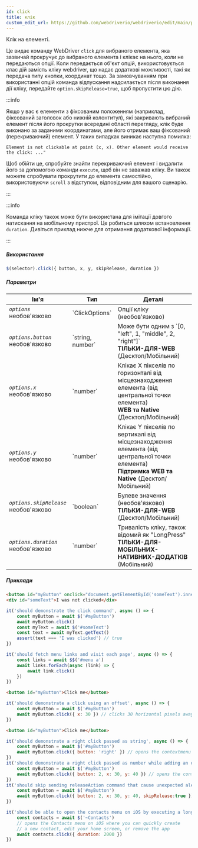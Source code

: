 ```yaml
---
id: click
title: клік
custom_edit_url: https://github.com/webdriverio/webdriverio/edit/main/packages/webdriverio/src/commands/element/click.ts
---
```


Клік на елементі.

Це видає команду WebDriver `click` для вибраного елемента, яка зазвичай прокручує до вибраного елемента і клікає на нього, коли не передаються опції. Коли передається об'єкт опцій, використовується клас дій замість кліку webdriver, що надає додаткові можливості, такі як передача типу кнопки, координат тощо. За замовчуванням при використанні опцій команда відпускання надсилається після виконання дії кліку, передайте `option.skipRelease=true`, щоб пропустити цю дію.

:::info

Якщо у вас є елементи з фіксованим положенням (наприклад, фіксований заголовок або нижній колонтитул), які закривають вибраний елемент після його прокрутки всередині області перегляду, клік буде виконано за заданими координатами, але його отримає ваш фіксований (перекриваючий) елемент. У таких випадках виникає наступна помилка:

```
Element is not clickable at point (x, x). Other element would receive the click: ..."
```

Щоб обійти це, спробуйте знайти перекриваючий елемент і видалити його за допомогою команди `execute`, щоб він не заважав кліку. Ви також можете спробувати прокрутити до елемента самостійно, використовуючи `scroll` з відступом, відповідним для вашого сценарію.

:::

:::info

Команда кліку також може бути використана для імітації довгого натискання на мобільному пристрої. Це робиться шляхом встановлення `duration`.
Дивіться приклад нижче для отримання додаткової інформації.

:::

##### Використання

```js
$(selector).click({ button, x, y, skipRelease, duration })
```

##### Параметри

<table>
  <thead>
    <tr>
      <th>Ім'я</th><th>Тип</th><th>Деталі</th>
    </tr>
  </thead>
  <tbody>
    <tr>
      <td><code><var>options</var></code><br /><span className="label labelWarning">необов'язково</span></td>
      <td>`ClickOptions`</td>
      <td>Опції кліку (необов'язково)</td>
    </tr>
    <tr>
      <td><code><var>options.button</var></code><br /><span className="label labelWarning">необов'язково</span></td>
      <td>`string, number`</td>
      <td>Може бути одним з `[0, "left", 1, "middle", 2, "right"]` <br /><strong>ТІЛЬКИ-ДЛЯ-WEB</strong> (Десктоп/Мобільний)</td>
    </tr>
    <tr>
      <td><code><var>options.x</var></code><br /><span className="label labelWarning">необов'язково</span></td>
      <td>`number`</td>
      <td>Клікає X пікселів по горизонталі від місцезнаходження елемента (від центральної точки елемента)<br /><strong>WEB та Native</strong> (Десктоп/Мобільний)</td>
    </tr>
    <tr>
      <td><code><var>options.y</var></code><br /><span className="label labelWarning">необов'язково</span></td>
      <td>`number`</td>
      <td>Клікає Y пікселів по вертикалі від місцезнаходження елемента (від центральної точки елемента)<br /><strong>Підтримка WEB та Native</strong> (Десктоп/Мобільний)</td>
    </tr>
    <tr>
      <td><code><var>options.skipRelease</var></code><br /><span className="label labelWarning">необов'язково</span></td>
      <td>`boolean`</td>
      <td>Булеве значення (необов'язково) <br /><strong>ТІЛЬКИ-ДЛЯ-WEB</strong> (Десктоп/Мобільний)</td>
    </tr>
    <tr>
      <td><code><var>options.duration</var></code><br /><span className="label labelWarning">необов'язково</span></td>
      <td>`number`</td>
      <td>Тривалість кліку, також відомий як "LongPress" <br /><strong>ТІЛЬКИ-ДЛЯ-МОБІЛЬНИХ-НАТИВНИХ-ДОДАТКІВ</strong> (Мобільний)</td>
    </tr>
  </tbody>
</table>

##### Приклади

```html title="example.html"
<button id="myButton" onclick="document.getElementById('someText').innerHTML='I was clicked'">Click me</button>
<div id="someText">I was not clicked</div>
```

```js title="click.js"
it('should demonstrate the click command', async () => {
    const myButton = await $('#myButton')
    await myButton.click()
    const myText = await $('#someText')
    const text = await myText.getText()
    assert(text === 'I was clicked') // true
})
```

```js title="example.js"
it('should fetch menu links and visit each page', async () => {
    const links = await $$('#menu a')
    await links.forEach(async (link) => {
        await link.click()
    })
})

```

```html title="example.html"
<button id="myButton">Click me</button>
```

```js title="example.js"
it('should demonstrate a click using an offset', async () => {
    const myButton = await $('#myButton')
    await myButton.click({ x: 30 }) // clicks 30 horizontal pixels away from location of the button (from center point of element)
})

```

```html title="example.html"
<button id="myButton">Click me</button>
```

```js title="example.js"
it('should demonstrate a right click passed as string', async () => {
    const myButton = await $('#myButton')
    await myButton.click({ button: 'right' }) // opens the contextmenu at the location of the button
})
it('should demonstrate a right click passed as number while adding an offset', async () => {
    const myButton = await $('#myButton')
    await myButton.click({ button: 2, x: 30, y: 40 }) // opens the contextmenu 30 horizontal and 40 vertical pixels away from location of the button (from the center of element)
})
it('should skip sending releaseAction command that cause unexpected alert closure', async () => {
    const myButton = await $('#myButton')
    await myButton.click({ button: 2, x: 30, y: 40, skipRelease:true }) // skips sending releaseActions
})

```

```js title="longpress.example.js"
it('should be able to open the contacts menu on iOS by executing a longPress', async () => {
    const contacts = await $('~Contacts')
    // opens the Contacts menu on iOS where you can quickly create
    // a new contact, edit your home screen, or remove the app
    await contacts.click({ duration: 2000 })
})
```